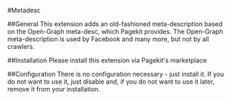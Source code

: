 #Metadesc

##General
This extension adds an old-fashioned meta-description based on the Open-Graph meta-desc, which Pagekit provides. The Open-Graph meta-description is used by Facebook and many more, but not by all crawlers.

##Installation
Please install this extension via Pagekit's marketplace

##Configuration
There is no configuration necessary - just install it. If you do not want to use it, just disable and, if you do not want to use it later, remove it from your installation.